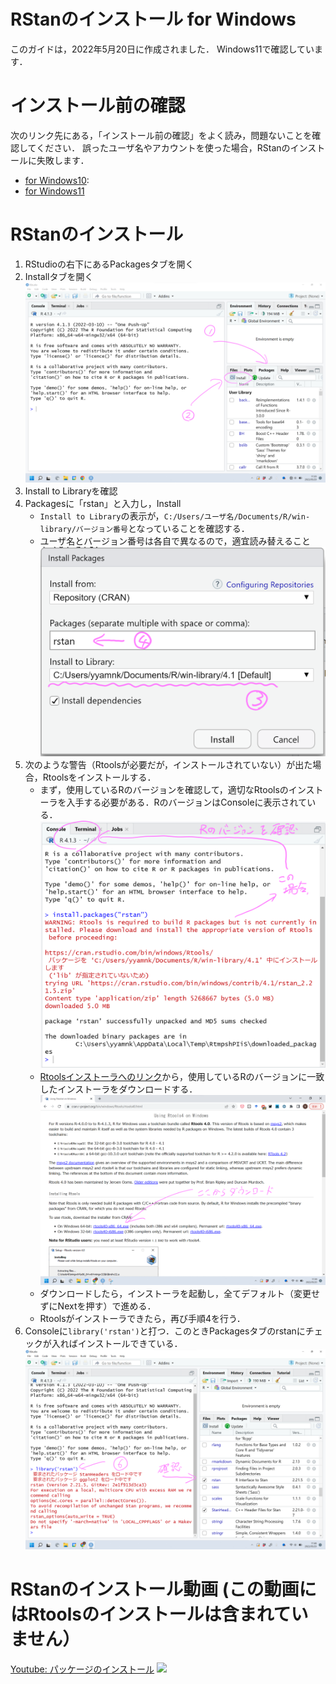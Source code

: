 # RStanのインストール for Windows

このガイドは，2022年5月20日に作成されました．
Windows11で確認しています．

# インストール前の確認

次のリンク先にある，「インストール前の確認」をよく読み，問題ないことを確認してください．
誤ったユーザ名やアカウントを使った場合，RStanのインストールに失敗します．

- [for Windows10](https://github.com/yyamnk/DataAnalysis/blob/master/install/windows10.md#%E3%82%A4%E3%83%B3%E3%82%B9%E3%83%88%E3%83%BC%E3%83%AB%E5%89%8D%E3%81%AE%E7%A2%BA%E8%AA%8D): 
- [for Windows11](https://github.com/yyamnk/DataAnalysis/blob/master/install/windows11.md#%E3%82%A4%E3%83%B3%E3%82%B9%E3%83%88%E3%83%BC%E3%83%AB%E5%89%8D%E3%81%AE%E7%A2%BA%E8%AA%8D) 


# RStanのインストール

1. RStudioの右下にあるPackagesタブを開く
2. Installタブを開く
    ![](./win_step1.png?raw=true)
3. Install to Libraryを確認
4. Packagesに「rstan」と入力し，Install
    - `Install to Library`の表示が，`C:/Users/ユーザ名/Documents/R/win-library/バージョン番号`となっていることを確認する．
    - ユーザ名とバージョン番号は各自で異なるので，適宜読み替えること
    ![](./win_step2.png?raw=true)
5. 次のような警告（Rtoolsが必要だが，インストールされていない）が出た場合，Rtoolsをインストールする．
    - まず，使用しているRのバージョンを確認して，適切なRtoolsのインストーラを入手する必要がある．RのバージョンはConsoleに表示されている．
    ![](./win_step3.png?raw=true)
    - [Rtoolsインストーラへのリンク](https://cran.r-project.org/bin/windows/Rtools/)から，使用しているRのバージョンに一致したインストーラをダウンロードする．
    ![](./win_step4.png?raw=true)
    - ダウンロードしたら，インストーラを起動し，全てデフォルト（変更せずにNextを押す）で進める．
    - Rtoolsがインストーラできたら，再び手順4を行う．
6. Consoleに`library('rstan')`と打つ．このときPackagesタブのrstanにチェックが入ればインストールできている．
    ![](./win_step5.png?raw=true)


# RStanのインストール動画 (この動画にはRtoolsのインストールは含まれていません）

[Youtube: パッケージのインストール](https://youtu.be/JyKWeQMp5F4)
[![](https://img.youtube.com/vi/JyKWeQMp5F4/0.jpg)](https://www.youtube.com/watch?v=JyKWeQMp5F4)


